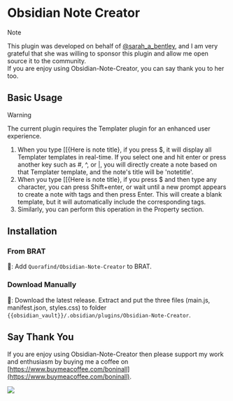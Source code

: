 # Obsidian Note Creator

> [!note]
> This plugin was developed on behalf of [@sarah_a_bentley](https://twitter.com/Sarah_A_Bentley), and I am very grateful
> that she was willing to sponsor this plugin and allow me open source it to the community.
> <br>
> If you are enjoy using Obsidian-Note-Creator, you can say thank you to her too.

## Basic Usage

> [!warning]
> The current plugin requires the Templater plugin for an enhanced user experience.

1. When you type [[{Here is note title}, if you press $, it will display all Templater templates in real-time. If you
   select one and hit enter or press another key such as #, ^, or |, you will directly create a note based on that
   Templater template, and the note's title will be 'notetitle'.
2. When you type [[{Here is note title}, if you press $ and then type any character, you can press Shift+enter, or wait
   until a new prompt appears to create a note with tags and then press Enter. This will create a blank template, but it
   will automatically include the corresponding tags.
3. Similarly, you can perform this operation in the Property section.

## Installation

### From BRAT

🚗: Add `Quorafind/Obsidian-Note-Creator` to BRAT.

### Download Manually

🚚: Download the latest release. Extract and put the three files (main.js, manifest.json, styles.css) to
folder `{{obsidian_vault}}/.obsidian/plugins/Obsidian-Note-Creator`.

## Say Thank You

If you are enjoy using Obsidian-Note-Creator then please support my work and enthusiasm by buying me a coffee
on [https://www.buymeacoffee.com/boninall](https://www.buymeacoffee.com/boninall).

<a href="https://www.buymeacoffee.com/boninall"><img src="https://img.buymeacoffee.com/button-api/?text=Buy me a coffee&emoji=&slug=boninall&button_colour=6495ED&font_colour=ffffff&font_family=Lato&outline_colour=000000&coffee_colour=FFDD00"></a>

